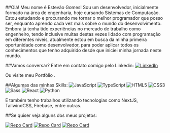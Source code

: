 ##Olá! Meu nome é Estevão Gomes!
Sou um desenvolvedor, inicialmente formado na área de engenharia, hoje cursando Sistemas de Computação. Estou estudando e procurando me tornar o melhor programador que posso ser, enquanto aprendo cada vez mais sobre o mundo do desenvolvimento. 
Embora já tenha tido experiências no mercado de trabalho como engenheiro, tendo inclusive muitas destas vezes lidado com programação em diferentes níveis, atualmente estou em busca da minha primeira oportunidade como desenvolvedor, para poder aplicar todos os conhecimentos que tenho adquirido desde que iniciei minha jornada neste mundo.

##Vamos conversar?
Entre em contato comigo pelo Linkedin:
[![LinkedIn](https://img.shields.io/badge/LinkedIn-000?style=for-the-badge&logo=linkedin&logoColor=0E76A8)](https://www.linkedin.com/in/estevao-gomes-pereira/)

Ou visite meu <a src="https://estevao-gomes.dev">Portfólio </a>.



##Algumas das minhas Skills:
![JavaScript](https://img.shields.io/badge/JavaScript-000?style=for-the-badge&logo=javascript)
![TypeScript](https://img.shields.io/badge/TypeScript-000?style=for-the-badge&logo=typescript)
![HTML5](https://img.shields.io/badge/HTML5-000?style=for-the-badge&logo=html5)
![CSS3](https://img.shields.io/badge/CSS3-000?style=for-the-badge&logo=css3&logoColor=264CE4)
![Sass](https://img.shields.io/badge/Sass-000?style=for-the-badge&logo=sass)
![React](https://img.shields.io/badge/React-000?style=for-the-badge&logo=react)
![Python](https://img.shields.io/badge/Python-000?style=for-the-badge&logo=python)

E também tenho trabalhos utilizando tecnologias como NextJS, TailwindCSS, Firebase, entre outras.

##Se quiser veja alguns dos meus projetos:

[![Repo Card](https://github-readme-stats.vercel.app/api/pin/?username=estevao-gomes&repo=HouseHold&bg_color=000&border_color=30A3DC&show_icons=true&icon_color=30A3DC&title_color=E94D5F&text_color=FFF)](https://github.com/estevao-gomes/HouseHold)
[![Repo Card](https://github-readme-stats.vercel.app/api/pin/?username=estevao-gomes&repo=fernanda-santos-new&bg_color=000&border_color=30A3DC&show_icons=true&icon_color=30A3DC&title_color=E94D5F&text_color=FFF)](https://github.com/estevao-gomes/fernanda-santos-new)
[![Repo Card](https://github-readme-stats.vercel.app/api/pin/?username=estevao-gomes&repo=rick-and-morty-database&bg_color=000&border_color=30A3DC&show_icons=true&icon_color=30A3DC&title_color=E94D5F&text_color=FFF)](https://github.com/estevao-gomes/rick-and-morty-database)



